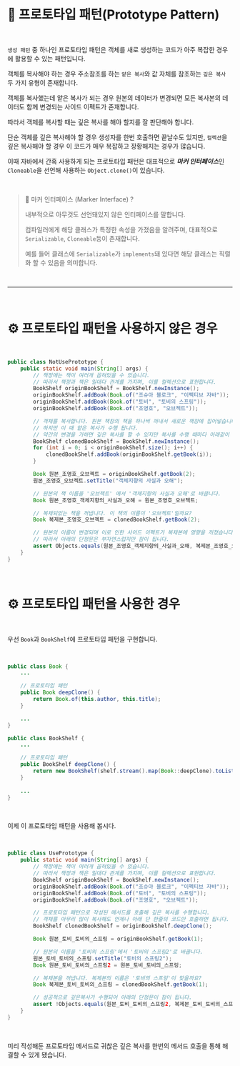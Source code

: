 # 📜 프로토타입 패턴(Prototype Pattern)

<br />

`생성 패턴` 중 하나인 프로토타입 패턴은 객체를 새로 생성하는 코드가 아주 복잡한 경우에 활용할 수 있는 패턴입니다.

객체를 복사해야 하는 경우 주소참조를 하는 `얕은 복사`와 값 자체를 참조하는 `깊은 복사` 두 가지 유형이 존재합니다.

객체를 복사했는데 얕은 복사가 되는 경우 원본의 데이터가 변경되면 모든 복사본의 데이터도 함께 변경되는 사이드 이펙트가 존재합니다.

따라서 객체를 복사할 때는 깊은 복사를 해야 할지를 잘 판단해야 합니다.

단순 객체를 깊은 복사해야 할 경우 생성자를 한번 호출하면 끝날수도 있지만, `컬렉션`을 깊은 복사해야 할 경우 이 코드가 매우 복잡하고 장황해지는 경우가 많습니다.

이때 자바에서 간혹 사용하게 되는 프로토타입 패턴은 대표적으로 ***마커 인터페이스***인 `Cloneable`을 선언해 사용하는 `Object.clone()`이 있습니다.

<br />

> 🤔 마커 인터페이스 (Marker Interface) ?
>
> 내부적으로 아무것도 선언돼있지 않은 인터페이스를 말합니다.
>
> 컴파일러에게 해당 클래스가 특정한 속성을 가졌음을 알려주며, 대표적으로 `Serializable`, `Cloneable`등이 존재합니다.
>
> 예를 들어 클래스에 `Serializable`가 `implements`돼 있다면 해당 클래스는 직렬화 할 수 있음을 의미합니다.

<br />

---

<br />

# ⚙ 프로토타입 패턴을 사용하지 않은 경우

<br />

```java
public class NotUsePrototype {
    public static void main(String[] args) {
        // 책장에는 책이 여러개 꼽혀있을 수 있습니다.
        // 따라서 책장과 책은 일대다 관계를 가지며, 이를 컬렉션으로 표현합니다.
        BookShelf originBookShelf = BookShelf.newInstance();
        originBookShelf.addBook(Book.of("조슈아 블로크", "이펙티브 자바"));
        originBookShelf.addBook(Book.of("토비", "토비의 스프링"));
        originBookShelf.addBook(Book.of("조영호", "오브젝트"));

        // 객체를 복사합니다. 원본 책장의 책을 하나씩 꺼내서 새로운 책장에 집어넣습니다.
        // 하지만 이 때 얕은 복사가 수행 됩니다.
        // 약간의 변경을 가하면 깊은 복사를 할 수 있지만 복사를 수행 때마다 아래같이 장황한 코드를 매번 작성해야 합니다.
        BookShelf clonedBookShelf = BookShelf.newInstance();
        for (int i = 0; i < originBookShelf.size(); i++) {
            clonedBookShelf.addBook(originBookShelf.getBook(i));
        }

        Book 원본_조영호_오브젝트 = originBookShelf.getBook(2);
        원본_조영호_오브젝트.setTitle("객체지향의 사실과 오해");

        // 원본의 책 이름을 '오브젝트' 에서 '객체지향의 사실과 오해'로 바꿉니다. 
        Book 원본_조영호_객체지향의_사실과_오해 = 원본_조영호_오브젝트;

        // 복제되있는 책을 꺼냅니다. 이 책의 이름이 '오브젝트'일까요?
        Book 복제본_조영호_오브젝트 = clonedBookShelf.getBook(2);

        // 원본의 이름이 변경되며 이로 인한 사이드 이펙트가 복제본에 영향을 끼쳤습니다.
        // 따라서 아래의 단정문은 부자연스럽지만 참이 됩니다.
        assert Objects.equals(원본_조영호_객체지향의_사실과_오해, 복제본_조영호_오브젝트);
    }
}
```

<br />

# ⚙ 프로토타입 패턴을 사용한 경우

<br />

우선 `Book`과 `BookShelf`에 프로토타입 패턴을 구현합니다.

<br />

```java
public class Book {
    ...

    // 프로토타입 패턴
    public Book deepClone() {
        return Book.of(this.author, this.title);
    }

    ...
}

public class BookShelf {
    ...

    // 프로토타입 패턴
    public BookShelf deepClone() {
        return new BookShelf(shelf.stream().map(Book::deepClone).toList());
    }
    
    ...
}
```

<br />

이제 이 프로토타입 패턴을 사용해 봅시다.

<br />

```java
public class UsePrototype {
    public static void main(String[] args) {
        // 책장에는 책이 여러개 꼽혀있을 수 있습니다.
        // 따라서 책장과 책은 일대다 관계를 가지며, 이를 컬렉션으로 표현합니다.
        BookShelf originBookShelf = BookShelf.newInstance();
        originBookShelf.addBook(Book.of("조슈아 블로크", "이펙티브 자바"));
        originBookShelf.addBook(Book.of("토비", "토비의 스프링"));
        originBookShelf.addBook(Book.of("조영호", "오브젝트"));

        // 프로토타입 패턴으로 작성된 메서드를 호출해 깊은 복사를 수행합니다.
        // 객체를 아무리 많이 복사해도 언제나 아래 단 한줄의 코드만 호출하면 됩니다.
        BookShelf clonedBookShelf = originBookShelf.deepClone();

        Book 원본_토비_토비의_스프링 = originBookShelf.getBook(1);

        // 원본의 이름을 '토비의 스프링'에서 '토비의 스프링2'로 바꿉니다.
        원본_토비_토비의_스프링.setTitle("토비의 스프링2");
        Book 원본_토비_토비의_스프링2 = 원본_토비_토비의_스프링;

        // 복제본을 꺼냅니다. 복제본의 이름은 '토비의 스프링'이 맞을까요?
        Book 복제본_토비_토비의_스프링 = clonedBookShelf.getBook(1);

        // 성공적으로 깊은복사가 수행되어 아래의 단정문이 참이 됩니다.
        assert !Objects.equals(원본_토비_토비의_스프링2, 복제본_토비_토비의_스프링);
    }
}
```

<br />

미리 작성해둔 프로토타입 메서드로 귀찮은 깊은 복사를 한번의 메서드 호출을 통해 해결할 수 있게 됐습니다.

<br />
